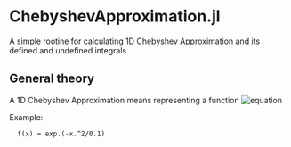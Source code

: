 # ChebyshevApproximation.jl

A simple rootine for calculating 1D Chebyshev Approximation and its defined and undefined integrals

## General theory
A 1D Chebyshev Approximation means representing a function ![equation](https://latex.codecogs.com/gif.latex?f(z)&space;\approx&space;\frac{c_0}{2}&space;&plus;&space;\sum_{k=1}^{N}&space;c_kT_k(z)) 

Example:
```
  f(x) = exp.(-x.^2/0.1)
```
